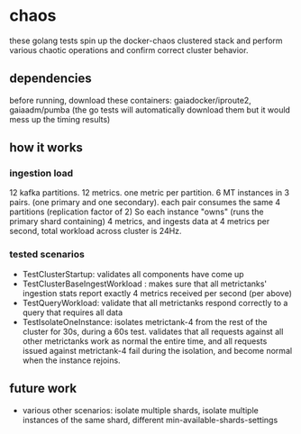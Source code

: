 # chaos

these golang tests spin up the docker-chaos clustered stack 
and perform various chaotic operations and confirm correct cluster behavior.

## dependencies

before running, download these containers: gaiadocker/iproute2, gaiaadm/pumba
(the go tests will automatically download them but it would mess up the timing results)

## how it works

### ingestion load

12 kafka partitions. 12 metrics. one metric per partition.
6 MT instances in 3 pairs. (one primary and one secondary). each pair consumes the same 4 partitions (replication factor of 2)
So each instance "owns" (runs the primary shard containing) 4 metrics, and ingests data at 4 metrics per second, total workload across cluster is 24Hz.

### tested scenarios

* TestClusterStartup: validates all components have come up
* TestClusterBaseIngestWorkload : makes sure that all metrictanks' ingestion stats report exactly 4 metrics received per second (per above)
* TestQueryWorkload: validate that all metrictanks respond correctly to a query that requires all data
* TestIsolateOneInstance: isolates metrictank-4 from the rest of the cluster for 30s, during a 60s test. validates that all requests against all other metrictanks work as normal the entire time, and all requests issued against metrictank-4 fail during the isolation, and become normal when the instance rejoins.

## future work

* various other scenarios: isolate multiple shards, isolate multiple instances of the same shard, different min-available-shards-settings

